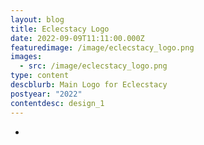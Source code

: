 ```yaml
---
layout: blog
title: Eclecstacy Logo
date: 2022-09-09T11:11:00.000Z
featuredimage: /image/eclecstacy_logo.png
images:
  - src: /image/eclecstacy_logo.png
type: content
descblurb: Main Logo for Eclecstacy
postyear: "2022"
contentdesc: design_1
---
```

-
